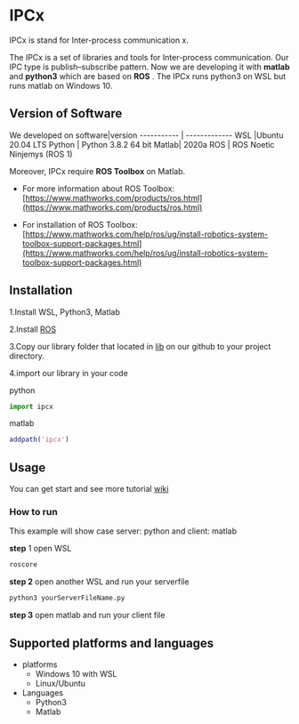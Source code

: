 # IPCx

IPCx is stand for Inter-process communication x.

The IPCx is a set of libraries and tools for Inter-process communication.
Our IPC type is publish–subscribe pattern. Now we are developing it with **matlab** and **python3** which are based on **ROS** .
The IPCx runs python3 on WSL but runs matlab on Windows 10. 

## Version of Software
We developed on
software|version
----------- | -------------
WSL |Ubuntu 20.04 LTS
Python | Python 3.8.2 64 bit
Matlab| 2020a
ROS | ROS Noetic Ninjemys (ROS 1)

Moreover, IPCx require **ROS Toolbox** on Matlab.
* For more information about ROS Toolbox: [https://www.mathworks.com/products/ros.html](https://www.mathworks.com/products/ros.html)

* For installation of ROS Toolbox: [https://www.mathworks.com/help/ros/ug/install-robotics-system-toolbox-support-packages.html](https://www.mathworks.com/help/ros/ug/install-robotics-system-toolbox-support-packages.html)

## Installation
1.Install WSL, Python3, Matlab 

2.Install [ROS](http://wiki.ros.org/noetic/Installation/Ubuntu)

3.Copy our library folder that located in [lib](https://github.com/CUASL/ipcx/tree/master/lib) on our github
to your project directory.

4.import our library in your code
    
python
```python
import ipcx
```
matlab
```matlab
addpath('ipcx')
```

## Usage
You can get start and see more tutorial [wiki](https://github.com/CUASL/ipcx/wiki)

### How to run
This example will show case server: python and client: matlab

**step** 1 open WSL
```bash
roscore
```
**step 2** open another WSL and run your serverfile 
```bash
python3 yourServerFileName.py
```

**step 3** open matlab and run your client file

## Supported platforms and languages
- platforms
  - Windows 10 with WSL
  - Linux/Ubuntu
- Languages
  - Python3
  - Matlab

